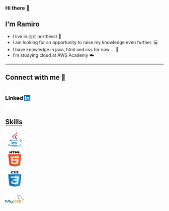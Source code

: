### Hi there 👋
## I'm Ramiro

 - I live in 🇧🇷 northesst 🌅
 - I am looking for an opportunity to raise my knowledge even further. :computer:
 - I have knowledge in java, html and css for now ... 📖
 - I'm studying cloud at AWS Academy ☁️
<hr>

## Connect with me 📡 
<a href= "https://www.linkedin.com/in/ramiro-ribeiro-168a94208/" target="_blank">
<img align="center" alt="linkedin-ramiro" height="70" width="80" src="https://raw.githubusercontent.com/devicons/devicon/master/icons/linkedin/linkedin-original-wordmark.svg"
style ="max-width:'100%">
  
## Skills
<img align="center" alt="java" height="50" width="60" src="https://raw.githubusercontent.com/devicons/devicon/master/icons/java/java-original.svg"
style ="max-width:'100%"> </img>

<img align="center" alt="html" height="50" width="60" src="https://raw.githubusercontent.com/devicons/devicon/master/icons/html5/html5-original-wordmark.svg"
style ="max-width:'100%"></img>

<img align="center" alt="css" height="50" width="60" src="https://raw.githubusercontent.com/devicons/devicon/master/icons/css3/css3-original-wordmark.svg"
style ="max-width:'100%"></img>

<img align="center" alt="mysql" height="50" width="60" src="https://raw.githubusercontent.com/devicons/devicon/master/icons/mysql/mysql-original-wordmark.svg"></img>



<!--



**RamiroCyber/RamiroCyber** is a ✨ _special_ ✨ repository because its `README.md` (this file) appears on your GitHub profile.

Here are some ideas to get you started:

- 🔭 I’m currently working on ...
- 🌱 I’m currently learning ...
- 👯 I’m looking to collaborate on ...
- 🤔 I’m looking for help with ...
- 💬 Ask me about ...
- 📫 How to reach me: ...
- 😄 Pronouns: ...
- ⚡ Fun fact: ...
-->
